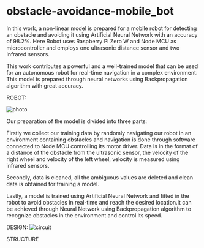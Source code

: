 # obstacle-avoidance-mobile_bot
In this work, a non-linear model is prepared for a mobile robot for detecting an obstacle and avoiding it using Artificial Neural Network with an accuracy of 98.2%. Here Robot uses Raspberry Pi Zero W and Node MCU as microcontroller and employs one ultrasonic distance sensor and two Infrared sensors.

This work contributes a powerful and a well-trained model that can be used for an autonomous robot for real-time navigation in a complex environment. This model is prepared through neural networks using Backpropagation algorithm with great accuracy.

ROBOT:

![photo](https://user-images.githubusercontent.com/45910597/65208799-c162f580-dab3-11e9-89c7-d7227ca929f9.jpeg)


Our preparation of the model is divided into three parts:

Firstly we collect our training data by randomly navigating our robot in an environment containing obstacles and navigation is done through software connected to Node MCU controlling its motor driver. Data is in the format of a distance of the obstacle from the ultrasonic sensor, the velocity of the right wheel and velocity of the left wheel, velocity is measured using infrared sensors.

Secondly, data is cleaned, all the ambiguous values are deleted and clean data is obtained for training a model.

Lastly, a model is trained using Artificial Neural Network and fitted in the robot to avoid obstacles in real-time and reach the desired location.It can be achieved through Neural Network using Backpropagation algorithm to recognize obstacles in the environment and control its speed.

DESIGN:
![circuit](https://user-images.githubusercontent.com/45910597/65208866-f2432a80-dab3-11e9-8609-24b865247371.png)


STRUCTURE
